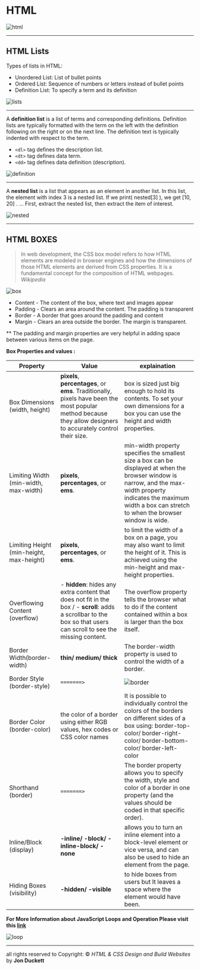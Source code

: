# HTML

![html](https://www.techfry.com/images/articles/html/html-lists.jpg)

---------------------------
## **HTML Lists**

Types of lists in HTML:

- Unordered List: List of bullet points
- Ordered List: Sequence of numbers or letters instead of bullet points
- Definition List: To specify a term and its definition

![lists](https://i0.wp.com/image.slidesharecdn.com/me-140302002718-phpapp02/95/html-basic-by-abdullaal-baset-8-638.jpg?cb=1393720372?resize=91,91)

------------------------------------------


 A **definition list** is a list of terms and corresponding definitions. Definition lists are typically formatted with the term on the left with the definition following on the right or on the next line. The definition text is typically indented with respect to the term.
- `<dl>` tag defines the description list.
- `<dt>` tag defines data term.
- `<dd>` tag defines data definition (description).

![definition](https://www.wikitechy.com/step-by-step-html-tutorials/img/html-images/code-explanation-definition-list-dl-tag-in-html.png)

-------------------------------------------------

A **nested list** is a list that appears as an element in another list. In this list, the element with index 3 is a nested list. If we print( nested[3] ), we get [10, 20] . ... First, extract the nested list, then extract the item of interest.

![nested](https://i.stack.imgur.com/rqAiC.jpg)

------------------------------------------

## **HTML BOXES**


>In web development, the CSS box model refers to how HTML elements are modeled in browser engines and how the dimensions of those HTML elements are derived from CSS properties. It is a fundamental concept for the composition of HTML webpages. 
*Wikipedia*

![box](https://developer.mozilla.org/en-US/docs/Learn/CSS/Building_blocks/The_box_model/box-model-devtools.png)

- Content - The content of the box, where text and images appear
- Padding - Clears an area around the content. The padding is transparent
- Border - A border that goes around the padding and content
- Margin - Clears an area outside the border. The margin is transparent.

** The padding and margin properties are very helpful
in adding space between various items on the page.

**Box Properties and values :**

|Property   |Value      |explaination   |
|-----------|-----------|-------------- |
|Box Dimensions (width, height)| **pixels**,  **percentages**, or **ems**. Traditionally, pixels have been the most popular method because they allow designers to accurately control their size.|box is sized just big enough to hold its  contents. To set your own dimensions for a box you can  use the height and width properties.|
|Limiting Width (min-width, max-width)|**pixels**,  **percentages**, or **ems**.|min-width property specifies the smallest size a box can be displayed at when the browser window is narrow, and the max-width property indicates the maximum width a box can stretch to when the browser window is wide.|
|Limiting Height (min-height, max-height)|**pixels**,  **percentages**, or **ems**.|to limit the width of a box on a page, you may also want to limit the height of it. This is achieved using the  min-height and max-height properties.|
|Overflowing Content (overflow)|- **hidden**: hides any extra content that does not fit in the box / - **scroll**: adds a scrollbar to the box so that users can  scroll to see the missing content.|The overflow property tells the browser what to do if  the content contained within a box is larger than the box itself.|
|Border Width(border-width)|**thin/ medium/ thick**|The border-width property is used to control the width of a border.|
|Border Style (border-style)|`=======>`|![border](https://encrypted-tbn0.gstatic.com/images?q=tbn:ANd9GcRv_YazNeHEX5pHph95k1KrxDiayCe45JmA9BJFVUdpn88BYL3pZJgkXf9YK6OeSqdkAVE&usqp=CAU)|
|Border Color (border-color)|the color of a border using either RGB values, hex codes or CSS color names|It is possible to individually control the colors of the borders on different sides of a box using: border-top-color/ border-right-color/ border-bottom-color/ border-left-color|
|Shorthand (border)|`=======>`|The border property allows you to specify the width,  style and color of a border in one property (and the  values should be coded in that specific order).|
|Inline/Block (display)|**-inline/ -block/ -inline-block/ -none**|allows you to turn an inline element into a block-level  element or vice versa, and can also be used to hide an element from the page.|
|Hiding Boxes (visibility)|**-hidden/ -visible** |to hide boxes from users but It leaves a space where the element would have been.|



**For More Information about JavaScript Loops and Operation Please visit this [link](https://haneenhaashlamoun.github.io/reading-notes/102/read05)**


![loop](https://encrypted-tbn0.gstatic.com/images?q=tbn:ANd9GcQ11On_5Dk2shm7HXKEsWNigMuwITdsWY3xP9iwqwt-lurhzca-L_l9EvNvHG8qT90cUkA&usqp=CAU)


*******************************

all rights reserved to Copyright: © *HTML & CSS Design and Build Websites* by **Jon Duckett**